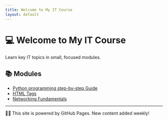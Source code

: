 ```yaml
---
title: Welcome to My IT Course
layout: default
---
```


# 💻 Welcome to My IT Course

Learn key IT topics in small, focused modules.

## 📚 Modules

- [Python programming step-by-step Guide](https://www.igmguru.com/data-science-bi/python-training)
- [HTML Tags](html-tags.md)
- [Networking Fundamentals](networking-fundamentals.md)

---

🧑‍🏫 This site is powered by GitHub Pages. New content added weekly!
